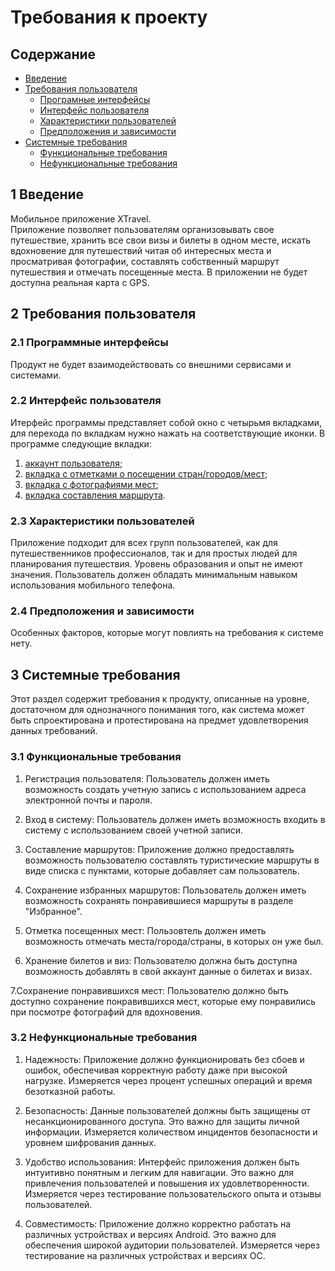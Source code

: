 # ﻿Требования к проекту
## Содержание
- [Введение](#1_Введение)
- [Требования пользователя](#2-Требования-пользователя)
   - [Програмные интерфейсы](#2.1-Програмные-интерфейсы)
   - [Интерфейс пользователя](#2.2-Интерфейс-пользователя)
   - [Характеристики пользователей](#2.3-Характеристики-пользователей)
   - [Предположения и зависимости](#2.4-Предположения-и-зависимости)
- [Системные требования](#3-Системные-требования)
   - [Функциональные требования](#3.1-Функциональные-требования)
   - [Нефункциональные требования](#3.2-Нефункциональные-требования)

## 1 Введение

Мобильное приложение XTravel.  
Приложение  позволяет  пользователям  организовывать  свое путешествие, хранить все свои визы и билеты в одном месте, искать вдохновение  для  путешествий  читая  об  интересных  места  и просматривая  фотографии,  составлять  собственный  маршрут путешествия и отмечать посещенные места. 
В приложении не будет доступна реальная карта с GPS. 

## 2 Требования пользователя

### 2.1 Программные интерфейсы 

Продукт не будет взаимодействовать со внешними сервисами и системами. 

### 2.2 Интерфейс пользователя 

Итерфейс программы представляет собой окно с четырьмя вкладками, для перехода по вкладкам нужно нажать на соответствующие иконки. В программе следующие вкладки: 

1) [аккаунт пользователя](mockups/account.png);  
2) [вкладка с отметками о посещении стран/городов/мест](mockups/visited.png);  
3) [вкладка с фотографиями мест](mockups/pictures.png); 
4) [вкладка составления маршрута](mockups/track.png).
   
### 2.3 Характеристики пользователей 

Приложение подходит для всех групп пользователей, как для путешественников профессионалов, так и для простых людей для планирования путешествия. Уровень образования и опыт не имеют значения. Пользователь должен обладать минимальным навыком использования мобильного телефона. 

### 2.4 Предположения и зависимости 

Особенных факторов, которые могут повлиять на требования к системе нету. 

## 3 Системные требования 

Этот раздел содержит требования к продукту, описанные на уровне, достаточном для однозначного понимания того, как система может быть спроектирована и протестирована на предмет удовлетворения данных требований. 

### 3.1 Функциональные требования 
1. Регистрация пользователя: Пользователь должен иметь возможность создать учетную запись с использованием адреса электронной почты и пароля. 

2. Вход в систему: Пользователь должен иметь возможность входить в систему с использованием своей учетной записи. 

3. Составление маршрутов: Приложение должно предоставлять возможность пользователю составлять туристические маршруты в виде списка с пунктами, которые добавляет сам пользователь. 

4. Сохранение избранных маршрутов: Пользователь должен иметь возможность сохранять понравившиеся маршруты в разделе "Избранное". 

5. Отметка посещенных мест: Пользовтель должен иметь возможность отмечать места/города/страны, в которых он уже был. 

6. Хранение билетов и виз: Пользователю должна быть доступна возможность добавлять в свой аккаунт данные о билетах и визах. 

7.Сохранение понравившихся мест: Пользователю должно быть доступно сохранение понравившихся мест, которые ему понравились при посмотре фотографий для вдохновения. 

### 3.2 Нефункциональные требования 

1. Надежность: Приложение должно функционировать без сбоев и ошибок, обеспечивая корректную работу даже при высокой нагрузке. Измеряется через процент успешных операций и время безотказной работы. 

2. Безопасность: Данные пользователей должны быть защищены от несанкционированного доступа. Это важно для защиты личной информации. Измеряется количеством инцидентов безопасности и уровнем шифрования данных. 

3. Удобство использования: Интерфейс приложения должен быть интуитивно понятным и легким для навигации. Это важно для привлечения пользователей и повышения их удовлетворенности. Измеряется через тестирование пользовательского опыта и отзывы пользователей. 

4. Совместимость: Приложение должно корректно работать на различных устройствах и версиях Android. Это важно для обеспечения широкой аудитории пользователей. Измеряется через тестирование на различных устройствах и версиях ОС. 
